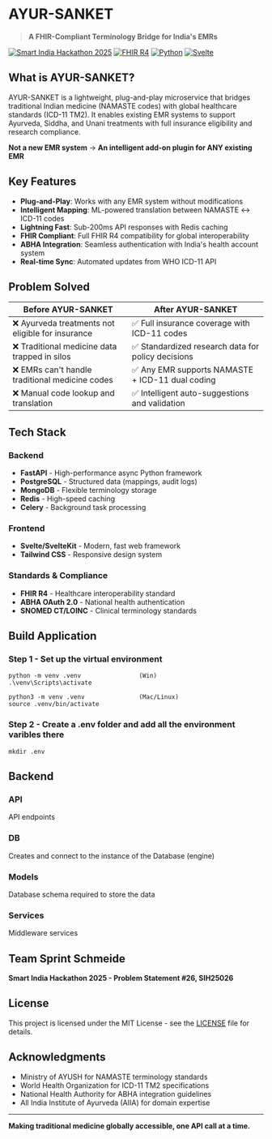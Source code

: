 # AYUR-SANKET

> **A FHIR-Compliant Terminology Bridge for India's EMRs**

[![Smart India Hackathon 2025](https://img.shields.io/badge/SIH-2025-orange.svg)](https://sih.gov.in/)
[![FHIR R4](https://img.shields.io/badge/FHIR-R4-blue.svg)](http://hl7.org/fhir/R4/)
[![Python](https://img.shields.io/badge/Python-3.9+-green.svg)](https://python.org/)
[![Svelte](https://img.shields.io/badge/Svelte-4.0+-red.svg)](https://svelte.dev/)

## What is AYUR-SANKET?

AYUR-SANKET is a lightweight, plug-and-play microservice that bridges traditional Indian medicine (NAMASTE codes) with global healthcare standards (ICD-11 TM2). It enables existing EMR systems to support Ayurveda, Siddha, and Unani treatments with full insurance eligibility and research compliance.

**Not a new EMR system** → **An intelligent add-on plugin for ANY existing EMR**

## Key Features

- **Plug-and-Play**: Works with any EMR system without modifications
- **Intelligent Mapping**: ML-powered translation between NAMASTE ↔ ICD-11 codes
- **Lightning Fast**: Sub-200ms API responses with Redis caching
- **FHIR Compliant**: Full FHIR R4 compatibility for global interoperability
- **ABHA Integration**: Seamless authentication with India's health account system
- **Real-time Sync**: Automated updates from WHO ICD-11 API

## Problem Solved

| **Before AYUR-SANKET** | **After AYUR-SANKET** |
|-------------------------|------------------------|
| ❌ Ayurveda treatments not eligible for insurance | ✅ Full insurance coverage with ICD-11 codes |
| ❌ Traditional medicine data trapped in silos | ✅ Standardized research data for policy decisions |
| ❌ EMRs can't handle traditional medicine codes | ✅ Any EMR supports NAMASTE + ICD-11 dual coding |
| ❌ Manual code lookup and translation | ✅ Intelligent auto-suggestions and validation |

## Tech Stack

### Backend
- **FastAPI** - High-performance async Python framework
- **PostgreSQL** - Structured data (mappings, audit logs)
- **MongoDB** - Flexible terminology storage
- **Redis** - High-speed caching
- **Celery** - Background task processing

### Frontend
- **Svelte/SvelteKit** - Modern, fast web framework
- **Tailwind CSS** - Responsive design system

### Standards & Compliance
- **FHIR R4** - Healthcare interoperability standard
- **ABHA OAuth 2.0** - National health authentication
- **SNOMED CT/LOINC** - Clinical terminology standards

## Build Application

### Step 1 - Set up the virtual environment 
```
python -m venv .venv                (Win)
.\venv\Scripts\activate
```
```
python3 -m venv .venv               (Mac/Linux)
source .venv/bin/activate
```

### Step 2 - Create a .env folder and add all the environment varibles there
```
mkdir .env
```

## Backend

### API
API endpoints

### DB
Creates and connect to the instance of the Database (engine)

### Models
Database schema required to store the data

### Services
Middleware services

<!-- 
## Quick Start

### Prerequisites
- Python 3.9+
- Node.js 16+
- Docker & Docker Compose

### Installation

```bash
# Clone the repository
git clone https://github.com/team-sprint-schmeide/ayur-sanket.git
cd ayur-sanket

# Start services with Docker
docker-compose up -d

# Install backend dependencies
cd backend
pip install -r requirements.txt

# Install frontend dependencies
cd ../frontend
npm install

# Start development servers
npm run dev          # Frontend (http://localhost:5173)
cd ../backend
uvicorn main:app --reload  # Backend (http://localhost:8000)
```

### Environment Setup

```bash
# Create .env file
DATABASE_URL=postgresql://user:password@localhost/namaste_db
MONGODB_URL=mongodb://localhost:27017/
ICD11_CLIENT_ID=your_icd11_client_id
ICD11_CLIENT_SECRET=your_icd11_client_secret
REDIS_URL=redis://localhost:6379
SECRET_KEY=your-secret-key
```

## API Usage

### Search Terminology
```bash
curl -X POST "http://localhost:8000/terminology/search" \
  -H "Content-Type: application/json" \
  -d '{"query": "diabetes", "limit": 5}'
```

### Translate Codes
```bash
curl -X POST "http://localhost:8000/mapping/translate" \
  -H "Content-Type: application/json" \
  -d '{
    "code": "NAMASTE001", 
    "source_system": "namaste",
    "target_system": "icd11_tm2"
  }'
```

### Generate FHIR Bundle
```bash
curl -X POST "http://localhost:8000/fhir/create-bundle" \
  -H "Content-Type: application/json" \
  -d '{
    "diagnoses": [
      {"code": "NAMASTE001", "system": "namaste", "display": "Vata Imbalance"}
    ]
  }'
```

## Architecture

```
┌─────────────────┐    ┌─────────────────┐    ┌─────────────────┐
│   Existing EMR  │───▶│  AYUR-SANKET    │───▶│  Insurance &    │
│     System      │    │     Plugin      │    │   Analytics     │
└─────────────────┘    └─────────────────┘    └─────────────────┘
                              │
                              ▼
                    ┌─────────────────┐
                    │  WHO ICD-11 API │
                    │  NAMASTE Portal │
                    │  ABHA System    │
                    └─────────────────┘
```

## Impact Metrics

- **Target**: 1000+ EMR integrations across India
- **Performance**: <200ms response time, 99.9% uptime
- **Accuracy**: 95%+ mapping confidence with ML validation
- **Coverage**: 4,500+ NAMASTE codes ↔ 529 ICD-11 TM2 categories
- **Market Impact**: Unlock ₹500+ crore Ayush insurance market

## Contributing

1. Fork the repository
2. Create feature branch (`git checkout -b feature/amazing-feature`)
3. Commit changes (`git commit -m 'Add amazing feature'`)
4. Push to branch (`git push origin feature/amazing-feature`)
5. Open Pull Request

## Testing

```bash
# Backend tests
cd backend
pytest tests/ --cov=app

# Frontend tests
cd frontend
npm test
```

## Deployment

```bash
# Production deployment
docker-compose -f docker-compose.prod.yml up -d

# Kubernetes deployment
kubectl apply -f k8s/
```

## Documentation

- **API Documentation**: http://localhost:8000/docs (Swagger UI)
- **FHIR Implementation Guide**: `/docs/fhir-guide.md`
- **Integration Manual**: `/docs/emr-integration.md`
- **Deployment Guide**: `/docs/deployment.md`
-->
## Team Sprint Schmeide

**Smart India Hackathon 2025 - Problem Statement #26, SIH25026**

<!-- - **Backend Developers**: [Your Name]
- **Frontend Developer**: [Your Name]
- **FHIR Specialist**: [Your Name]
- **ML Engineer**: [Your Name]
- **Project Manager**: [Your Name] -->


## License

This project is licensed under the MIT License - see the [LICENSE](LICENSE) file for details.

## Acknowledgments

- Ministry of AYUSH for NAMASTE terminology standards
- World Health Organization for ICD-11 TM2 specifications
- National Health Authority for ABHA integration guidelines
- All India Institute of Ayurveda (AIIA) for domain expertise
---

**Making traditional medicine globally accessible, one API call at a time.**
<!-- 

For questions or support, reach out to: samarthpyati@domain.com]
  -->